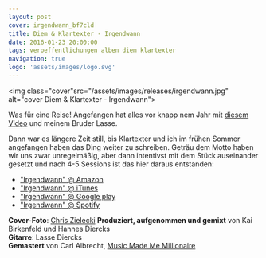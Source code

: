 ```yaml
---
layout: post
cover: irgendwann_bf7cld
title: Diem & Klartexter - Irgendwann
date: 2016-01-23 20:00:00
tags: veroeffentlichungen alben diem klartexter
navigation: true
logo: 'assets/images/logo.svg'
---
```


<img class="cover"src="/assets/images/releases/irgendwann.jpg" alt="cover Diem & Klartexter - Irgendwann">

Was für eine Reise! Angefangen hat alles vor knapp nem Jahr mit [diesem Video](https://www.youtube.com/watch?v=EIu9Rsn2oiM&feature=youtu.be&t=63) und meinem Bruder Lasse.

Dann war es längere Zeit still, bis Klartexter und ich im frühen Sommer angefangen haben das Ding weiter zu schreiben. Geträu dem Motto haben wir uns zwar unregelmäßig, aber dann intentivst mit dem Stück auseinander gesetzt und nach 4-5 Sessions ist das hier daraus entstanden:


 - ["Irgendwann" @ Amazon](https://www.amazon.de/Irgendwann/dp/B01AKAH09S)
 - ["Irgendwann" @ iTunes](https://itunes.apple.com/de/album/irgendwann-single/id1074278111)
 - ["Irgendwann" @ Google play](https://play.google.com/music/preview/Ts6hitvz6zxpm5ooognifj4lhrq)
 - ["Irgendwann" @ Spotify](https://open.spotify.com/track/35QnHUOxM0gSCL8YKULtyH)


__Cover-Foto__: [Chris Zielecki](http://www.zielecki.com/)
__Produziert, aufgenommen und gemixt__ von Kai Birkenfeld und Hannes Diercks  
__Gitarre__: Lasse Diercks  
__Gemastert__ von Carl Albrecht, [Music Made Me Millionaire](http://www.musicmadememillionaire.de/)
